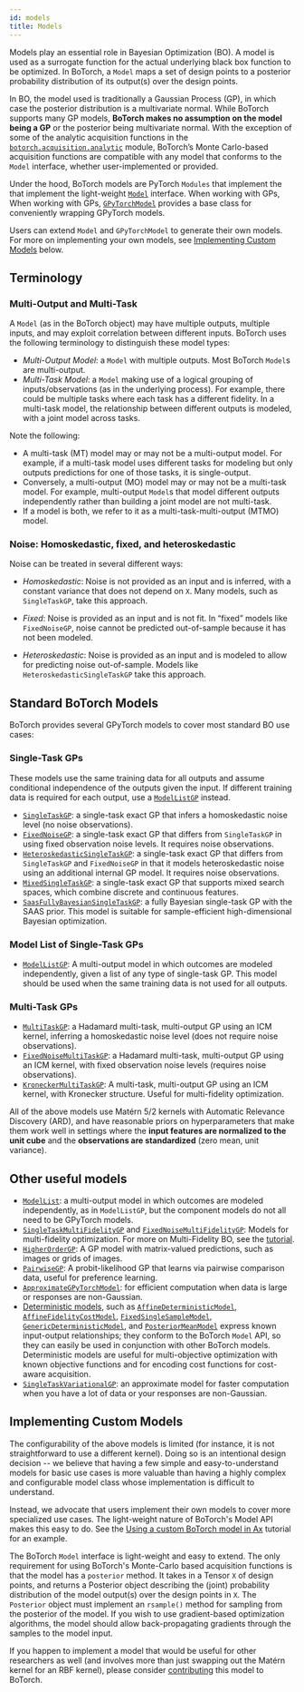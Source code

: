 ```yaml
---
id: models
title: Models
---
```


Models play an essential role in Bayesian Optimization (BO). A model is used as a
surrogate function for the actual underlying black box function to be optimized.
In BoTorch, a `Model` maps a set of design points to a posterior probability
distribution of its output(s) over the design points.

In BO, the model used is traditionally a Gaussian Process (GP),
in which case the posterior distribution is a multivariate
normal. While BoTorch supports many GP models, **BoTorch makes no
assumption on the model being a GP** or the posterior being multivariate normal.
With the exception of some of the analytic acquisition functions in the
[`botorch.acquisition.analytic`](../api/acquisition.html#analytic-acquisition-function-api)
module, BoTorch’s Monte Carlo-based acquisition functions are compatible with
any model that conforms to the `Model` interface, whether user-implemented or provided.
 
Under the hood,
BoTorch models are PyTorch `Modules` that implement the that
implement the light-weight
[`Model`](../api/models.html#model-apis) interface. When working with GPs,
When working with GPs, [`GPyTorchModel`](../api/models.html#module-botorch.models.gp_regression)
provides a base class for conveniently wrapping GPyTorch models.

Users can extend `Model` and `GPyTorchModel` to generate their own models. 
For more on implementing your own models, see 
[Implementing Custom Models](#implementing-custom-models) below.


## Terminology

### Multi-Output and Multi-Task
A `Model` (as in the BoTorch object) may have
multiple outputs, multiple inputs, and may exploit correlation
between different inputs. BoTorch uses the following terminology to
distinguish these model types:

* *Multi-Output Model*: a `Model` with multiple
  outputs. Most BoTorch `Model`s are multi-output.
* *Multi-Task Model*: a `Model` making use of a logical grouping of
  inputs/observations (as in the underlying process). For example, there could
  be multiple tasks where each task has a different fidelity.
  In a multi-task model, the relationship between different
  outputs is modeled, with a joint model across tasks.

Note the following:
* A multi-task (MT) model may or may not be a multi-output model.
For example, if a multi-task model uses different tasks for modeling
but only outputs predictions for one of those tasks, it is single-output.
* Conversely, a multi-output (MO) model may or may not be a multi-task model.
For example, multi-output `Model`s that model
different outputs independently rather than
building a joint model are not multi-task.
* If a model is both, we refer to it as a multi-task-multi-output (MTMO) model.

### Noise: Homoskedastic, fixed, and heteroskedastic
Noise can be treated in several different ways:

* *Homoskedastic*: Noise is not provided as an input and is inferred, with a
constant variance that does not depend on `X`. Many models, such as
`SingleTaskGP`, take this approach.

* *Fixed*: Noise is provided as an input and is not fit. In “fixed” models like `FixedNoiseGP`, noise cannot be predicted out-of-sample because it has not been modeled.

* *Heteroskedastic*: Noise is provided as an input and is modeled to allow for
predicting noise out-of-sample. Models like `HeteroskedasticSingleTaskGP`
take this approach.

## Standard BoTorch Models

BoTorch provides several GPyTorch models to cover most standard BO use cases:

### Single-Task GPs
These models use the same training data for all outputs and assume conditional
independence of the outputs given the input. If different training data is
required for each output, use a [`ModelListGP`](../api/models.html#module-botorch.models.model_list_gp_regression)
instead.
* [`SingleTaskGP`](../api/models.html#botorch.models.gp_regression.SingleTaskGP): a single-task
  exact GP that infers a homoskedastic noise level (no noise observations).
* [`FixedNoiseGP`](../api/models.html#botorch.models.gp_regression.FixedNoiseGP): a single-task exact GP that
  differs from `SingleTaskGP` in using
  fixed observation noise levels. It requires noise observations.
* [`HeteroskedasticSingleTaskGP`](../api/models.html#botorch.models.gp_regression.HeteroskedasticSingleTaskGP):
  a single-task exact GP that differs from `SingleTaskGP` and `FixedNoiseGP`
  in that it models heteroskedastic noise using an additional
  internal GP model. It requires noise observations.
* [`MixedSingleTaskGP`](../api/models.html#botorch.models.gp_regression_mixed.MixedSingleTaskGP): a single-task exact
  GP that supports mixed search spaces, which combine discrete and continuous features.
* [`SaasFullyBayesianSingleTaskGP`](../api/models.html#botorch.models.fully_bayesian.SaasFullyBayesianSingleTaskGP):
  a fully Bayesian single-task GP with the SAAS prior. This model is suitable for
  sample-efficient high-dimensional Bayesian optimization.

### Model List of Single-Task GPs
* [`ModelListGP`](../api/models.html#module-botorch.models.model_list_gp_regression): A multi-output model in
  which outcomes are modeled independently, given a list of any type of
  single-task GP. This model should be used when the same training data is not
  used for all outputs.

### Multi-Task GPs
* [`MultiTaskGP`](../api/models.html#module-botorch.models.multitask): a Hadamard multi-task,
  multi-output GP using an ICM kernel, inferring a homoskedastic noise level (does not
  require noise observations).
* [`FixedNoiseMultiTaskGP`](../api/models.html#botorch.models.multitask.FixedNoiseMultiTaskGP):
  a Hadamard multi-task, multi-output GP using an ICM kernel, with fixed
  observation noise levels (requires noise observations).
* [`KroneckerMultiTaskGP`](../api/models.html#botorch.models.multitask.KroneckerMultiTaskGP): A multi-task,
  multi-output GP using an ICM kernel, with Kronecker structure. Useful for
  multi-fidelity optimization.

All of the above models use Matérn 5/2 kernels with Automatic Relevance
Discovery (ARD), and have reasonable priors on hyperparameters that make them
work well in settings where the **input features are normalized to the unit
cube** and the **observations are standardized** (zero mean, unit variance).

## Other useful models

* [`ModelList`](../api/models.html#botorch.models.model.ModelList): a multi-output model in which outcomes
  are modeled independently, as in `ModelListGP`, but the component models do not all
  need to be GPyTorch models.
* [`SingleTaskMultiFidelityGP`](../api/models.html#botorch.models.gp_regression_fidelity.SingleTaskMultiFidelityGP) and 
  [`FixedNoiseMultiFidelityGP`](../api/models.html#botorch.models.gp_regression_fidelity.FixedNoiseMultiFidelityGP):
  Models for multi-fidelity optimization.  For more on Multi-Fidelity BO, see the
  [tutorial](../tutorials/discrete_multi_fidelity_bo).
* [`HigherOrderGP`](../api/models.html#botorch.models.higher_order_gp.HigherOrderGP): A GP model with
  matrix-valued predictions, such as images or grids of images.
* [`PairwiseGP`](../api/models.html#module-botorch.models.pairwise_gp): A probit-likelihood GP that
  learns via pairwise comparison data, useful for preference learning.
* [`ApproximateGPyTorchModel`](../api/models.html#botorch.models.approximate_gp.ApproximateGPyTorchModel): for
  efficient computation when data is large or responses are non-Gaussian.
* [Deterministic models](../api/models.html#module-botorch.models.deterministic), such as 
  [`AffineDeterministicModel`](../api/models.html#botorch.models.deterministic.AffineDeterministicModel), 
  [`AffineFidelityCostModel`](../api/models.html#botorch.models.cost.AffineFidelityCostModel),
  [`FixedSingleSampleModel`](../api/models.html#botorch.models.deterministic.FixedSingleSampleModel),
  [`GenericDeterministicModel`](../api/models.html#botorch.models.deterministic.GenericDeterministicModel),
  and
  [`PosteriorMeanModel`](../api/models.html#botorch.models.deterministic.PosteriorMeanModel)
  express known input-output relationships; they conform
  to the BoTorch `Model` API, so they can easily be used in conjunction with other
  BoTorch models. Deterministic models are 
  useful for multi-objective optimization with known objective
  functions and for encoding cost functions for cost-aware acquisition.
* [`SingleTaskVariationalGP`](../api/models.html#botorch.models.approximate_gp.SingleTaskVariationalGP): an
  approximate model for faster computation when you have a lot of data or your responses
  are non-Gaussian.


## Implementing Custom Models

The configurability of the above models is limited (for instance, it is not
straightforward to use a different kernel). Doing so is an intentional design
decision -- we believe that having a few simple and easy-to-understand models for
basic use cases is more valuable than having a highly complex and configurable
model class whose implementation is difficult to understand.

Instead, we advocate that users implement their own models to cover
more specialized use cases. The light-weight nature of BoTorch's Model API makes
this easy to do. See the
[Using a custom BoTorch model in Ax](../tutorials/custom_botorch_model_in_ax)
tutorial for an example.

The BoTorch `Model` interface is light-weight and easy to extend. The only
requirement for using BoTorch's Monte-Carlo based acquisition functions is that
the model has a `posterior` method. It takes in a Tensor `X` of design points, and
returns a Posterior object describing the (joint) probability distribution of
the model output(s) over the design points in `X`.  The `Posterior` object must
implement an `rsample()` method for sampling from the posterior of the model.
If you wish to use gradient-based optimization algorithms, the model should
allow back-propagating gradients through the samples to the model input.

If you happen to implement a model that would be useful for other
researchers as well (and involves more than just swapping out the Matérn kernel
for an RBF kernel), please consider [contributing](getting_started#contributing)
this model to BoTorch.
